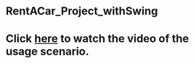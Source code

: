 # RentACar_Project_withSwing
<h1>Click <a href="https://drive.google.com/file/d/1AZbS0loPvvVom9NtWIMcIAEdEl5esaR6/view?usp=sharing">here</a> to watch the video of the usage scenario.</h1>
